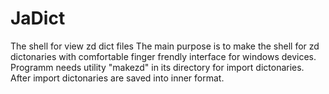 # JaDict
The shell for view zd dict files 
The main purpose is to make the shell for zd dictonaries with comfortable finger frendly interface for windows devices.
Programm needs utility "makezd" in its directory for import dictonaries.   After import dictonaries are saved into inner format.
